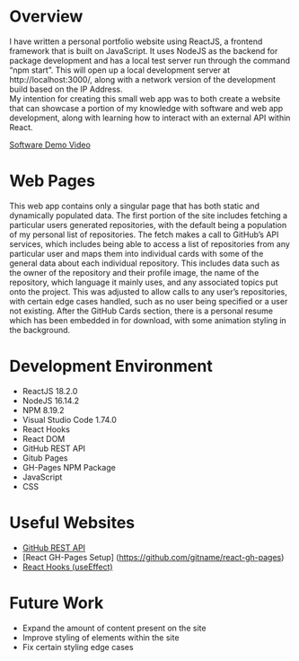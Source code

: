 # Overview

I have written a personal portfolio website using ReactJS, a frontend framework that is built on JavaScript. It uses NodeJS as the backend for package development and has a local test server run through the command “npm start”. This will open up a local development server at http://localhost:3000/, along with a network version of the development build based on the IP Address.  
My intention for creating this small web app was to both create a website that can showcase a portion of my knowledge with software and web app development, along with learning how to interact with an external API within React.

[Software Demo Video](http://youtube.link.goes.here)

# Web Pages

This web app contains only a singular page that has both static and dynamically populated data. The first portion of the site includes fetching a particular users generated repositories, with the default being a population of my personal list of repositories. The fetch makes a call to GitHub’s API services, which includes being able to access a list of repositories from any particular user and maps them into individual cards with some of the general data about each individual repository. This includes data such as the owner of the repository and their profile image, the name of the repository, which language it mainly uses, and any associated topics put onto the project. This was adjusted to allow calls to any user’s repositories, with certain edge cases handled, such as no user being specified or a user not existing.
After the GitHub Cards section, there is a personal resume which has been embedded in for download, with some animation styling in the background.
# Development Environment
* ReactJS 18.2.0
* NodeJS 16.14.2
* NPM 8.19.2
* Visual Studio Code 1.74.0
* React Hooks
* React DOM
* GitHub REST API
* Gitub Pages
* GH-Pages NPM Package
* JavaScript
* CSS

# Useful Websites
* [GitHub REST API]( https://docs.github.com/en/rest/repos/repos?apiVersion=2022-11-28#list-repositories-for-a-user)
* [React GH-Pages Setup] (https://github.com/gitname/react-gh-pages)
* [React Hooks (useEffect)]( https://reactjs.org/docs/hooks-effect.html)

# Future Work

* Expand the amount of content present on the site
* Improve styling of elements within the site
* Fix certain styling edge cases
